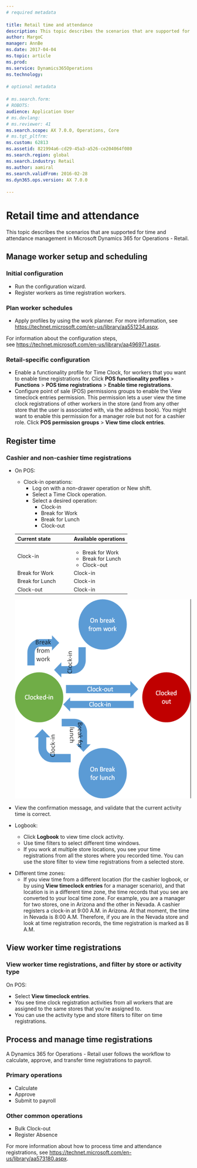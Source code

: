 ```yaml
---
# required metadata

title: Retail time and attendance
description: This topic describes the scenarios that are supported for time and attendance management in Microsoft Dynamics 365 for Operations - Retail. 
author: MargoC
manager: AnnBe
ms.date: 2017-04-04
ms.topic: article
ms.prod: 
ms.service: Dynamics365Operations
ms.technology: 

# optional metadata

# ms.search.form: 
# ROBOTS: 
audience: Application User
# ms.devlang: 
# ms.reviewer: 41
ms.search.scope: AX 7.0.0, Operations, Core
# ms.tgt_pltfrm: 
ms.custom: 62813
ms.assetid: 821994a6-cd29-45a3-a526-ce204064f080
ms.search.region: global
ms.search.industry: Retail
ms.author: aamiral
ms.search.validFrom: 2016-02-28
ms.dyn365.ops.version: AX 7.0.0

---
```


# Retail time and attendance

This topic describes the scenarios that are supported for time and attendance management in Microsoft Dynamics 365 for Operations - Retail. 

Manage worker setup and scheduling
----------------------------------

### Initial configuration

-   Run the configuration wizard.
-   Register workers as time registration workers.

### Plan worker schedules

-   Apply profiles by using the work planner. For more information, see <https://technet.microsoft.com/en-us/library/aa551234.aspx>.

For information about the configuration steps, see <https://technet.microsoft.com/en-us/library/aa496971.aspx>.

### Retail-specific configuration

-   Enable a functionality profile for Time Clock, for workers that you want to enable time registrations for. Click **POS functionality profiles** &gt; **Functions** &gt; **POS time registrations** &gt; **Enable time registrations**.
-   Configure point of sale (POS) permissions groups to enable the View timeclock entries permission. This permission lets a user view the time clock registrations of other workers in the store (and from any other store that the user is associated with, via the address book). You might want to enable this permission for a manager role but not for a cashier role. Click **POS permission groups** &gt; **View time clock entries**.

## Register time
### Cashier and non-cashier time registrations

-   On POS:
    -   Clock-in operations:
        -   Log on with a non-drawer operation or New shift.
        -   Select a Time Clock operation.
        -   Select a desired operation:
            -   Clock-in
            -   Break for Work
            -   Break for Lunch
            -   Clock-out

    <table>
    <colgroup>
    <col width="50%" />
    <col width="50%" />
    </colgroup>
    <thead>
    <tr class="header">
    <th>Current state</th>
    <th>Available operations</th>
    </tr>
    </thead>
    <tbody>
    <tr class="odd">
    <td>Clock-in</td>
    <td><ul>
    <li>Break for Work</li>
    <li>Break for Lunch</li>
    <li>Clock-out</li>
    </ul></td>
    </tr>
    <tr class="even">
    <td>Break for Work</td>
    <td>Clock-in</td>
    </tr>
    <tr class="odd">
    <td>Break for Lunch</td>
    <td>Clock-in</td>
    </tr>
    <tr class="even">
    <td>Clock-out</td>
    <td>Clock-in</td>
    </tr>
    </tbody>
    </table>

    [![TimeClockStates](./media/timeclockstates.png)](./media/timeclockstates.png)
-   View the confirmation message, and validate that the current activity time is correct.
-   Logbook:
    -   Click **Logbook** to view time clock activity.
    -   Use time filters to select different time windows.
    -   If you work at multiple store locations, you see your time registrations from all the stores where you recorded time. You can use the store filter to view time registrations from a selected store.

<!-- -->

-   Different time zones:
    -   If you view time from a different location (for the cashier logbook, or by using **View timeclock entries** for a manager scenario), and that location is in a different time zone, the time records that you see are converted to your local time zone. For example, you are a manager for two stores, one in Arizona and the other in Nevada. A cashier registers a clock-in at 9:00 A.M. in Arizona. At that moment, the time in Nevada is 8:00 A.M. Therefore, if you are in the Nevada store and look at time registration records, the time registration is marked as 8 A.M.

## View worker time registrations
### View worker time registrations, and filter by store or activity type

On POS:

-   Select **View timeclock entries**.
-   You see time clock registration activities from all workers that are assigned to the same stores that you're assigned to.
-   You can use the activity type and store filters to filter on time registrations.

## Process and manage time registrations
A Dynamics 365 for Operations - Retail user follows the workflow to calculate, approve, and transfer time registrations to payroll.

### Primary operations

-   Calculate
-   Approve
-   Submit to payroll

### Other common operations

-   Bulk Clock-out
-   Register Absence

For more information about how to process time and attendance registrations, see <https://technet.microsoft.com/en-us/library/aa573180.aspx>.

